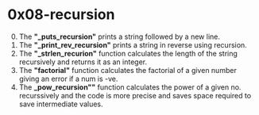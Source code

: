 # 0x08-recursion
0. The **"_puts_recursion"** prints a string followed by a new line.
1. The **"_print_rev_recursion"** prints a string in reverse using recursion.
2. The **"_strlen_recurion"** function calculates the length of the string recursively and returns it as an integer.
3. The **"factorial"** function calculates the factorial of a given number giving an error if a num is -ve.
4. The **_pow_recursion""** function calculates the power of a given no. recurssively and the code is more precise and saves space required to save intermediate values.
